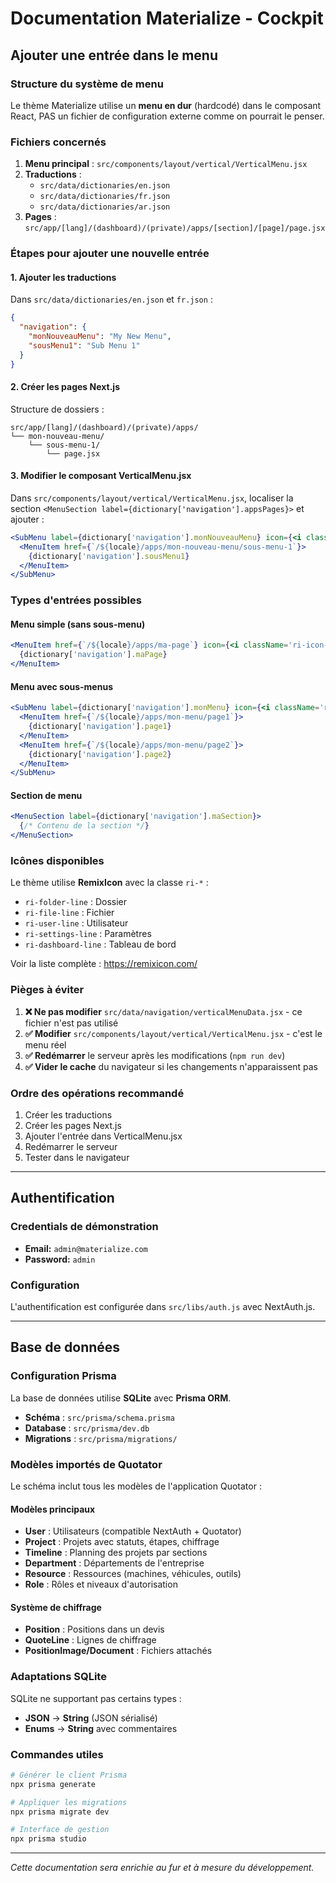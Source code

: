 # Documentation Materialize - Cockpit

## Ajouter une entrée dans le menu

### Structure du système de menu

Le thème Materialize utilise un **menu en dur** (hardcodé) dans le composant React, PAS un fichier de configuration externe comme on pourrait le penser.

### Fichiers concernés

1. **Menu principal** : `src/components/layout/vertical/VerticalMenu.jsx`
2. **Traductions** : 
   - `src/data/dictionaries/en.json`
   - `src/data/dictionaries/fr.json` 
   - `src/data/dictionaries/ar.json`
3. **Pages** : `src/app/[lang]/(dashboard)/(private)/apps/[section]/[page]/page.jsx`

### Étapes pour ajouter une nouvelle entrée

#### 1. Ajouter les traductions

Dans `src/data/dictionaries/en.json` et `fr.json` :
```json
{
  "navigation": {
    "monNouveauMenu": "My New Menu",
    "sousMenu1": "Sub Menu 1"
  }
}
```

#### 2. Créer les pages Next.js

Structure de dossiers :
```
src/app/[lang]/(dashboard)/(private)/apps/
└── mon-nouveau-menu/
    └── sous-menu-1/
        └── page.jsx
```

#### 3. Modifier le composant VerticalMenu.jsx

Dans `src/components/layout/vertical/VerticalMenu.jsx`, localiser la section `<MenuSection label={dictionary['navigation'].appsPages}>` et ajouter :

```jsx
<SubMenu label={dictionary['navigation'].monNouveauMenu} icon={<i className='ri-folder-line' />}>
  <MenuItem href={`/${locale}/apps/mon-nouveau-menu/sous-menu-1`}>
    {dictionary['navigation'].sousMenu1}
  </MenuItem>
</SubMenu>
```

### Types d'entrées possibles

#### Menu simple (sans sous-menu)
```jsx
<MenuItem href={`/${locale}/apps/ma-page`} icon={<i className='ri-icon-name' />}>
  {dictionary['navigation'].maPage}
</MenuItem>
```

#### Menu avec sous-menus
```jsx
<SubMenu label={dictionary['navigation'].monMenu} icon={<i className='ri-icon-name' />}>
  <MenuItem href={`/${locale}/apps/mon-menu/page1`}>
    {dictionary['navigation'].page1}
  </MenuItem>
  <MenuItem href={`/${locale}/apps/mon-menu/page2`}>
    {dictionary['navigation'].page2}
  </MenuItem>
</SubMenu>
```

#### Section de menu
```jsx
<MenuSection label={dictionary['navigation'].maSection}>
  {/* Contenu de la section */}
</MenuSection>
```

### Icônes disponibles

Le thème utilise **RemixIcon** avec la classe `ri-*` :
- `ri-folder-line` : Dossier
- `ri-file-line` : Fichier  
- `ri-user-line` : Utilisateur
- `ri-settings-line` : Paramètres
- `ri-dashboard-line` : Tableau de bord

Voir la liste complète : https://remixicon.com/

### Pièges à éviter

1. **❌ Ne pas modifier** `src/data/navigation/verticalMenuData.jsx` - ce fichier n'est pas utilisé
2. **✅ Modifier** `src/components/layout/vertical/VerticalMenu.jsx` - c'est le menu réel
3. **✅ Redémarrer** le serveur après les modifications (`npm run dev`)
4. **✅ Vider le cache** du navigateur si les changements n'apparaissent pas

### Ordre des opérations recommandé

1. Créer les traductions
2. Créer les pages Next.js  
3. Ajouter l'entrée dans VerticalMenu.jsx
4. Redémarrer le serveur
5. Tester dans le navigateur

---

## Authentification

### Credentials de démonstration

- **Email:** `admin@materialize.com`
- **Password:** `admin`

### Configuration

L'authentification est configurée dans `src/libs/auth.js` avec NextAuth.js.

---

## Base de données

### Configuration Prisma

La base de données utilise **SQLite** avec **Prisma ORM**.

- **Schéma** : `src/prisma/schema.prisma`
- **Database** : `src/prisma/dev.db`
- **Migrations** : `src/prisma/migrations/`

### Modèles importés de Quotator

Le schéma inclut tous les modèles de l'application Quotator :

#### Modèles principaux
- **User** : Utilisateurs (compatible NextAuth + Quotator)
- **Project** : Projets avec statuts, étapes, chiffrage
- **Timeline** : Planning des projets par sections
- **Department** : Départements de l'entreprise
- **Resource** : Ressources (machines, véhicules, outils)
- **Role** : Rôles et niveaux d'autorisation

#### Système de chiffrage
- **Position** : Positions dans un devis
- **QuoteLine** : Lignes de chiffrage
- **PositionImage/Document** : Fichiers attachés

### Adaptations SQLite

SQLite ne supportant pas certains types :
- **JSON** → **String** (JSON sérialisé)
- **Enums** → **String** avec commentaires

### Commandes utiles

```bash
# Générer le client Prisma
npx prisma generate

# Appliquer les migrations
npx prisma migrate dev

# Interface de gestion
npx prisma studio
```

---

*Cette documentation sera enrichie au fur et à mesure du développement.*
